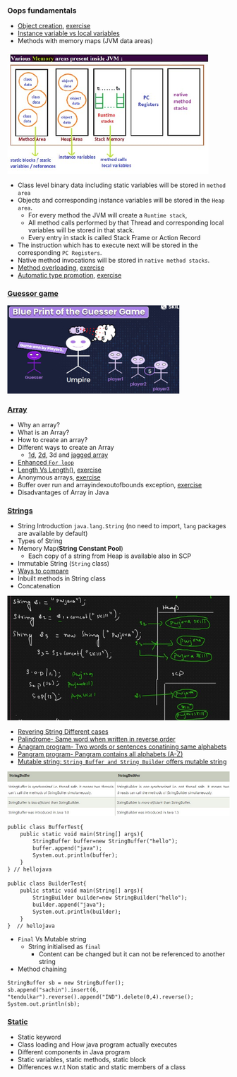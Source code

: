 ### Oops fundamentals
- [Object creation](lectures/1.ObjectCreation.pdf), [exercise](exercises/ObjectCreation.java)
- [Instance variable vs local variables](lectures/2.Instance-Localvariables.pdf)
- Methods with memory maps (JVM data areas)
<img src="lectures/jvm_memory_areas.jpg"> 
  
  - Class level binary data including static variables will be stored in `method area`
  - Objects and corresponding instance variables will be stored in the `Heap area`. 
    - For every method the JVM will create a `Runtime stack`, 
    - All method calls performed by that Thread and corresponding local variables will be stored in that stack. 
    - Every entry in stack is called Stack Frame or Action Record
  - The instruction which has to execute next will be stored in the corresponding `PC Registers`.
  - Native method invocations will be stored in `native method stacks`. 
- [Method overloading](lectures/3.MethodOverloading-AutomaticePromotion.pdf), [exercise](exercises/MethodOverloading.java)
- [Automatic type promotion](lectures/3.MethodOverloading-AutomaticePromotion.pdf), [exercise](exercises/ObjectCreation.java)
### [Guessor game](exercises/LaunchGame.java)
<img src="lectures/guessor_game.jpg" height=200 >

### [Array](lectures/4.ArraysBasics.pdf)
- Why an array?
- What is an Array?
- How to create an array?
- Different ways to create an Array
  - [1d](exercises/OneD.java), [2d](exercises/TwoD.java), 3d and [jagged array](exercises/JaggedArray.java)
- [Enhanced `For loop`](exercises/EnhancedForLoop.java)
- [Length Vs Length()](lectures/5.ArraysBasic-continues.pdf), [exercise](exercises/LengthProperty.java)
- Anonymous arrays, [exercise](exercises/AnonymousArray.java)
- Buffer over run and arrayindexoutofbounds exception, [exercise](exercises/ArrayIndexOutOfBoundsExceptionExample.java)
- Disadvantages of Array in Java
### [Strings](lectures/6.Strings_SCP_Mutability.pdf)
- String Introduction `java.lang.String` (no need to import, `lang` packages are available by default)
- Types of String
- Memory Map(**String Constant Pool**)
  - Each copy of a string from Heap is available also in SCP
- Immutable String (`String` class) 
- [Ways to compare](lectures/7.String_Comparisons_Methods_Concatenation.pdf)
- Inbuilt methods in String class
- Concatenation
<img src="lectures/concatenation.jpg">

- [Revering String Different cases](exercises/Reverse.java)
- [Palindrome- Same word when written in reverse order](exercises/Palindrome.java)
- [Anagram program- Two words or sentences conatining same alphabets](exercises/Anagram.java)
- [Pangram program- Pangram contains all alphabets (A-Z)](exercises/Pangram.java)
- [Mutable string: `String Buffer and String Builder` offers mutable string](lectures/8.Mutable_strings.pdf)
<img src="lectures/builder-buffer.jpg">

```
public class BufferTest{  
    public static void main(String[] args){  
        StringBuffer buffer=new StringBuffer("hello");  
        buffer.append("java");  
        System.out.println(buffer);  
    }  
} // hellojava

public class BuilderTest{  
    public static void main(String[] args){  
        StringBuilder builder=new StringBuilder("hello");  
        builder.append("java");  
        System.out.println(builder);  
    }  
}  // hellojava
```
- `Final` Vs Mutable string
  - String initialised as `final`
    - Content can be changed but it can not be referenced to another string
- Method chaining
```
StringBuffer sb = new StringBuffer();
sb.append("sachin").insert(6, "tendulkar").reverse().append("IND").delete(0,4).reverse();
System.out.println(sb);
```
### [Static](lectures/1.OopsFundamental.pdf)
- Static keyword
- Class loading and How java program actually executes
- Different components in Java program
- Static variables, static methods, static block
- Differences w.r.t Non static and static members of a class
